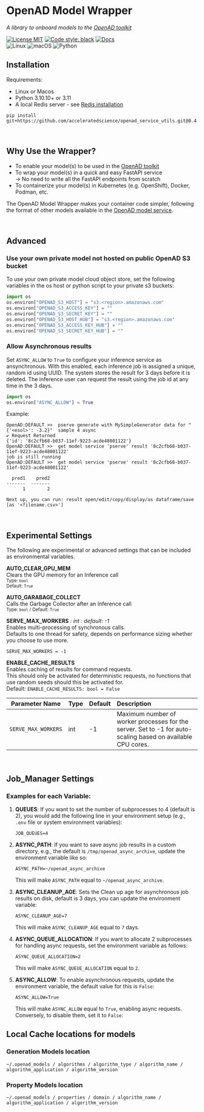 # OpenAD Model Wrapper

[OpenAD toolkit]: https://github.com/acceleratedscience/openad-toolkit

_A library to onboard models to the [OpenAD toolkit]_

[![License MIT](https://img.shields.io/github/license/acceleratedscience/openad_service_utils)](https://opensource.org/licenses/MIT)
[![Code style: black](https://img.shields.io/badge/code%20style-black-000000.svg)](https://github.com/psf/black)
[![Docs](https://img.shields.io/badge/website-live-brightgreen)](https://acceleratedscience.github.io/openad-docs/)  
![Linux](https://img.shields.io/badge/Linux-FCC624?style=for-the-badge&logo=linux&logoColor=black)
![macOS](https://img.shields.io/badge/mac%20os-000000?style=for-the-badge&logo=macos&logoColor=F0F0F0)
![Python](https://img.shields.io/badge/python-3670A0?style=for-the-badge&logo=python&logoColor=ffdd54)

## Installation

Requirements:

-   Linux or Macos
-   Python 3.10.10+ or 3.11
-   A local Redis server - see [Redis installation](https://redis.io/docs/latest/operate/oss_and_stack/install/install-redis/)

```shell
pip install git+https://github.com/acceleratedscience/openad_service_utils.git@0.4.0
```

<br>

## Why Use the Wrapper?

-   To enable your model(s) to be used in the [OpenAD toolkit]
-   To wrap your model(s) in a quick and easy FastAPI service  
    &rarr; No need to write all the FastAPI endpoints from scratch
-   To containerize your model(s) in Kubernetes (e.g. OpenShift), Docker, Podman, etc.

The OpenAD Model Wrapper makes your container code simpler, following the format of other models available in the [OpenAD model service](https://openad.accelerate.science/docs/model-service/available-models).

<br>

## Advanced

### Use your own private model not hosted on public OpenAD S3 bucket

To use your own private model cloud object store, set the following variables in the os host or python script to your private s3 buckets:

```python
import os
os.environ["OPENAD_S3_HOST"] = "s3.<region>.amazonaws.com"
os.environ["OPENAD_S3_ACCESS_KEY"] = ""
os.environ["OPENAD_S3_SECRET_KEY"] = ""
os.environ["OPENAD_S3_HOST_HUB"] = "s3.<region>.amazonaws.com"
os.environ["OPENAD_S3_ACCESS_KEY_HUB"] = ""
os.environ["OPENAD_S3_SECRET_KEY_HUB"] = ""
```

### Allow Asynchronous results

Set `ASYNC_ALLOW` to `True` to configure your inference service as ansynchronous.
With this enabled, each inference job is assigned a unique, random id using
UUID. The system stores the result for 3 days before it is deleted. The
inference user can request the result using the job id at any time in the 3 days.

```python
import os
os.environ["ASYNC_ALLOW"] = True
```

Example:

```text
OpenAD:DEFAULT >>  pserve generate with MySimpleGenerator data for "{'<esol>': -3.2}"  sample 4 async
✔ Request Returned
{'id': '8c2cfb68-b037-11ef-9223-acde48001122'}
OpenAD:DEFAULT >>  get model service 'pserve' result '8c2cfb68-b037-11ef-9223-acde48001122'
job is still running
OpenAD:DEFAULT >>  get model service 'pserve' result '8c2cfb68-b037-11ef-9223-acde48001122'

  pred1    pred2
-------  -------
      1        2

Next up, you can run: result open/edit/copy/display/as dataframe/save [as '<filename.csv>']

```

<br>

## Experimental Settings

The following are experimental or advanced settings that can be included as environmental variables.

<!-- prettier-ignore -->
**AUTO_CLEAR_GPU_MEM**  
Clears the GPU memory for an Inference call  
<sub>Type:    `bool`</sub>  
<sub>Default: `True`</sub>

**AUTO_GARABAGE_COLLECT**  
Calls the Garbage Collector after an Inference call  
<sub>Type: `bool` / Default: `True`</sub>

**SERVE_MAX_WORKERS** _: int : default: -1_  
Enables multi-processing of synchronous calls.  
Defaults to one thread for safety, depends on performance sizing whether you choose to use more.

```
SERVE_MAX_WORKERS = -1
```

**ENABLE_CACHE_RESULTS**  
Enables caching of results for command requests.  
This should only be activated for deterministic requests, no functions that use random seeds should this be activated for.  
Default: `ENABLE_CACHE_RESULTS: bool = False`

| Parameter Name      | Type | Default | Description                                                                                                 |
| ------------------- | ---- | ------- | :---------------------------------------------------------------------------------------------------------- |
| `SERVE_MAX_WORKERS` | int  | -1      | Maximum number of worker processes for the server. Set to -1 for auto-scaling based on available CPU cores. |

<br>

## Job_Manager Settings

### Examples for each Variable:

1. **QUEUES**: If you want to set the number of subprocesses to 4 (default is 2), you would add the following line in your environment setup (e.g., `.env` file or system environment variables):

    ```
    JOB_QUEUES=4
    ```

2. **ASYNC_PATH**: If you want to save async job results in a custom directory, e.g., the default is `/tmp/openad_async_archive`, update the environment variable like so:

    ```
    ASYNC_PATH=~/openad_async_archive
    ```

    This will make `ASYNC_PATH` equal to `~/openad_async_archive`.

3. **ASYNC_CLEANUP_AGE**: Sets the Clean up age for asynchronous job results on disk, default is 3 days, you can update the environment variable:

    ```
    ASYNC_CLEANUP_AGE=7
    ```

    This will make `ASYNC_CLEANUP_AGE` equal to `7` days.

4. **ASYNC_QUEUE_ALLOCATION**: If you want to allocate 2 subprocesses for handling async requests, set the environment variable as follows:

    ```
    ASYNC_QUEUE_ALLOCATION=2
    ```

    This will make `ASYNC_QUEUE_ALLOCATION` equal to `2`.

5. **ASYNC_ALLOW**: To enable asynchronous requests, update the environment variable, the default value for this is `False`:

    ```
    ASYNC_ALLOW=True
    ```

    This will make `ASYNC_ALLOW` equal to `True`, enabling async requests. Conversely, to disable them, set it to `False`:

## Local Cache locations for models

### Generation Models location

`~/.openad_models / algorithms / algorithm_type / algorithm_name / algorithm_application / algorithm_version`

### Property Models location

`~/.openad_models / properties / domain / algorithm_name / algorithm_application / algorithm_version`
